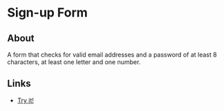 # Sign-up Form

## About

A form that checks for valid email addresses and a password of at least 8 characters, at least one letter and one number.

## Links

- [Try it!](https://datoprak.github.io/sign-up-form/)
